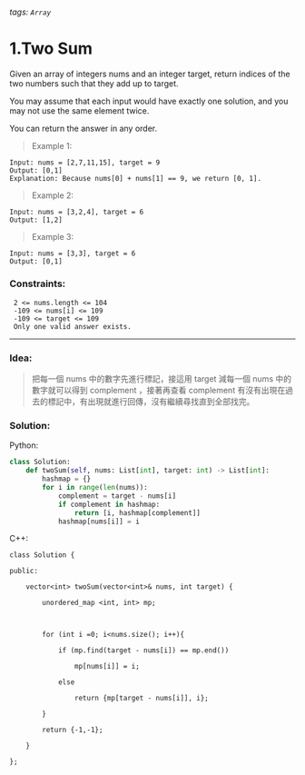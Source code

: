 ###### tags: `Array`

# 1.Two Sum
Given an array of integers nums and an integer target, return indices of the two numbers such that they add up to target.

You may assume that each input would have exactly one solution, and you may not use the same element twice.

You can return the answer in any order.  
  
 

>Example 1:
```
Input: nums = [2,7,11,15], target = 9
Output: [0,1]
Explanation: Because nums[0] + nums[1] == 9, we return [0, 1].
```
>Example 2:
```
Input: nums = [3,2,4], target = 6
Output: [1,2]
```
>Example 3:
```
Input: nums = [3,3], target = 6
Output: [0,1]
```
 

### Constraints:

     2 <= nums.length <= 104
     -109 <= nums[i] <= 109
     -109 <= target <= 109
     Only one valid answer exists.
---
### Idea:
> 把每一個 nums 中的數字先進行標記，接這用 target 減每一個 nums 中的數字就可以得到 complement ，接著再查看 complement 有沒有出現在過去的標記中，有出現就進行回傳，沒有繼續尋找直到全部找完。
### Solution:

Python:
```python
class Solution:
    def twoSum(self, nums: List[int], target: int) -> List[int]:
        hashmap = {}
        for i in range(len(nums)):
            complement = target - nums[i]
            if complement in hashmap:
                return [i, hashmap[complement]]
            hashmap[nums[i]] = i
```

C++:
```cpp=
class Solution {

public:

    vector<int> twoSum(vector<int>& nums, int target) {

        unordered_map <int, int> mp;

  

        for (int i =0; i<nums.size(); i++){

            if (mp.find(target - nums[i]) == mp.end())

                mp[nums[i]] = i;

            else

                return {mp[target - nums[i]], i};

        }

        return {-1,-1};

    }

};
```